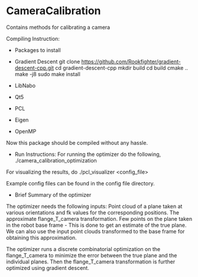 # CameraCalibration
Contains methods for calibrating a camera

Compiling Instruction:

- Packages to install

* Gradient Descent
git clone https://github.com/Rookfighter/gradient-descent-cpp.git
cd gradient-descent-cpp
mkdir build
cd build
cmake ..
make -j8
sudo make install

* LibNabo
* Qt5
* PCL
* Eigen
* OpenMP

Now this package should be compiled without any hassle.

- Run Instructions:
For running the optimizer do the following,
./camera_calibration_optimization <config file>

For visualizing the results, do 
./pcl_visualizer <config_file>

Example config files can be found in the config file directory.

- Brief Summary of the optimizer

The optimizer needs the following inputs:
 Point cloud of a plane taken at various orientations and fk values for the corresponding positions. 
 The approximate flange_T_camera transformation.
 Few points on the plane taken in the robot base frame - This is done to get an estimate of the true plane. We can
 also use the input point clouds transformed to the base frame for obtaining this approximation.

 The optimizer runs a discrete combinatorial optimization on the flange_T_camera to minimize the error between the true plane and the individual planes.
 Then the flange_T_camera transformation is further optimized using gradient descent. 


